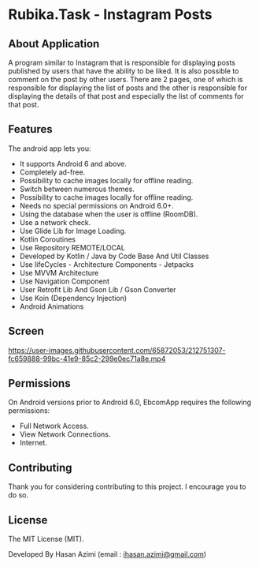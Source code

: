 # Rubika.Task - Instagram Posts

## About Application

A program similar to Instagram that is responsible for displaying posts published by users that have
the ability to be liked. It is also possible to comment on the post by other users.
There are 2 pages, one of which is responsible for displaying the list of posts and the other is
responsible for displaying the details of that post and especially the list of comments for that
post.

## Features

The android app lets you:

- It supports Android 6 and above.
- Completely ad-free.
- Possibility to cache images locally for offline reading.
- Switch between numerous themes.
- Possibility to cache images locally for offline reading.
- Needs no special permissions on Android 6.0+.
- Using the database when the user is offline (RoomDB).
- Use a network check.
- Use Glide Lib for Image Loading.
- Kotlin Coroutines
- Use Repository REMOTE/LOCAL
- Developed by Kotlin / Java by Code Base And Util Classes
- Use lifeCycles - Architecture Components - Jetpacks
- Use MVVM Architecture
- Use Navigation Component
- User Retrofit Lib And Gson Lib / Gson Converter
- Use Koin (Dependency Injection)
- Android Animations

## Screen

https://user-images.githubusercontent.com/65872053/212751307-fc659888-99bc-41e9-85c2-299e0ec71a8e.mp4

## Permissions

On Android versions prior to Android 6.0, EbcomApp requires the following permissions:

- Full Network Access.
- View Network Connections.
- Internet.

## Contributing

Thank you for considering contributing to this project. I encourage you to do so.

## License

The MIT License (MIT).

Developed By Hasan Azimi (email : ihasan.azimi@gmail.com)
